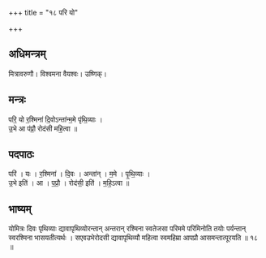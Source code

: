 +++
title = "१८ परि यो"

+++
## अधिमन्त्रम्
मित्रावरुणौ। विश्वमना वैयश्वः। उष्णिक्।

## मन्त्रः
परि॒ यो र॒श्मिना॑ दि॒वोऽन्ता॑न्म॒मे पृ॑थि॒व्याः ।  
उ॒भे आ प॑प्रौ॒ रोद॑सी महि॒त्वा ॥

## पदपाठः
परि॑ । यः । र॒श्मिना॑ । दि॒वः । अन्ता॑न् । म॒मे । पृ॒थि॒व्याः ।  
उ॒भे इति॑ । आ । प॒प्रौ॒ । रोद॑सी॒ इति॑ । म॒हि॒ऽत्वा ॥

## भाष्यम्
योमित्रः दिवः पृथिव्याः द्यावापृथिव्योरन्तान् अन्तरान् रश्मिना स्वतेजसा परिममे परिमिनोति तयोः पर्यन्तान् स्वरश्मिना भासयतीत्यर्थः । सएवउभेरोदसी द्यावापृथिव्यौ महित्वा स्वमहिम्रा आपप्रौ आसमन्तात्पूरयति ॥ १८ ॥